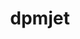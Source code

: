---
title: "dpmjet"
layout: cache
categories: [package, develop]
meta: {"versions": ["19.3.7"], "compilers": ["gcc@=11.4.0"], "oss": ["ubuntu22.04"], "platforms": ["linux"], "targets": ["x86_64_v3"], "stacks": ["hep", "root"], "num_specs": 2, "num_specs_by_stack": {"root": 2, "hep": 2}}
spec_details: [{"hash": "mejawyd7hn7iptzuj5zo7qztdemovwyb", "compiler": "gcc@=11.4.0", "versions": ["19.3.7"], "os": "ubuntu22.04", "platform": "linux", "target": "x86_64_v3", "variants": ["build_system=makefile"], "stacks": ["root", "hep"], "size": "-", "tarball": "https://binaries.spack.io/develop/build_cache/linux-ubuntu22.04-x86_64_v3/gcc-11.4.0/dpmjet-19.3.7/linux-ubuntu22.04-x86_64_v3-gcc-11.4.0-dpmjet-19.3.7-mejawyd7hn7iptzuj5zo7qztdemovwyb.spack"}, {"hash": "paxqoqeeuucalgakgdhczdqydme6bqkv", "compiler": "gcc@=11.4.0", "versions": ["19.3.7"], "os": "ubuntu22.04", "platform": "linux", "target": "x86_64_v3", "variants": ["build_system=makefile"], "stacks": ["root", "hep"], "size": "-", "tarball": "https://binaries.spack.io/develop/build_cache/linux-ubuntu22.04-x86_64_v3/gcc-11.4.0/dpmjet-19.3.7/linux-ubuntu22.04-x86_64_v3-gcc-11.4.0-dpmjet-19.3.7-paxqoqeeuucalgakgdhczdqydme6bqkv.spack"}]
---